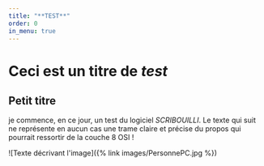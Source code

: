```yaml
---
title: "**TEST**"
order: 0
in_menu: true
---
```

# Ceci est un titre de _test_

## Petit titre

je commence, en ce jour, un test du logiciel _SCRIBOUILLI_.
Le texte qui suit ne représente en aucun cas une trame claire et précise du propos qui pourrait ressortir de la couche 8 OSI ! 

![Texte décrivant l'image]({% link images/PersonnePC.jpg %}) 